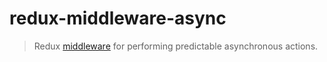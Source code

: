 # redux-middleware-async

> Redux [middleware](http://redux.js.org/docs/advanced/Middleware.html) for performing predictable asynchronous actions.
